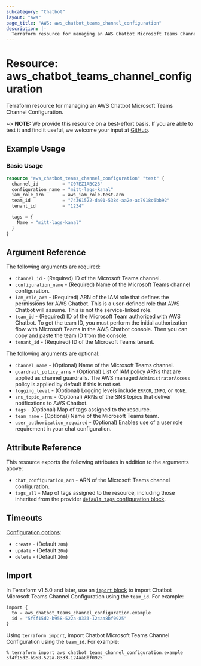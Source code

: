 ```yaml
---
subcategory: "Chatbot"
layout: "aws"
page_title: "AWS: aws_chatbot_teams_channel_configuration"
description: |-
  Terraform resource for managing an AWS Chatbot Microsoft Teams Channel Configuration.
---
```


# Resource: aws_chatbot_teams_channel_configuration

Terraform resource for managing an AWS Chatbot Microsoft Teams Channel Configuration.

~> **NOTE:** We provide this resource on a best-effort basis. If you are able to test it and find it useful, we welcome your input at [GitHub](https://github.com/isometry/terraform-provider-faws).

## Example Usage

### Basic Usage

```terraform
resource "aws_chatbot_teams_channel_configuration" "test" {
  channel_id         = "C07EZ1ABC23"
  configuration_name = "mitt-lags-kanal"
  iam_role_arn       = aws_iam_role.test.arn
  team_id            = "74361522-da01-538d-aa2e-ac7918c6bb92"
  tenant_id          = "1234"

  tags = {
    Name = "mitt-lags-kanal"
  }
}
```

## Argument Reference

The following arguments are required:

* `channel_id` - (Required) ID of the Microsoft Teams channel.
* `configuration_name` - (Required) Name of the Microsoft Teams channel configuration.
* `iam_role_arn` - (Required) ARN of the IAM role that defines the permissions for AWS Chatbot. This is a user-defined role that AWS Chatbot will assume. This is not the service-linked role.
* `team_id` - (Required) ID of the Microsoft Team authorized with AWS Chatbot. To get the team ID, you must perform the initial authorization flow with Microsoft Teams in the AWS Chatbot console. Then you can copy and paste the team ID from the console.
* `tenant_id` - (Required) ID of the Microsoft Teams tenant.

The following arguments are optional:

* `channel_name` - (Optional) Name of the Microsoft Teams channel.
* `guardrail_policy_arns` - (Optional) List of IAM policy ARNs that are applied as channel guardrails. The AWS managed `AdministratorAccess` policy is applied by default if this is not set.
* `logging_level` - (Optional) Logging levels include `ERROR`, `INFO`, or `NONE`.
* `sns_topic_arns` - (Optional) ARNs of the SNS topics that deliver notifications to AWS Chatbot.
* `tags` - (Optional) Map of tags assigned to the resource.
* `team_name` - (Optional) Name of the Microsoft Teams team.
* `user_authorization_required` - (Optional) Enables use of a user role requirement in your chat configuration.

## Attribute Reference

This resource exports the following attributes in addition to the arguments above:

* `chat_configuration_arn` - ARN of the Microsoft Teams channel configuration.
* `tags_all` - Map of tags assigned to the resource, including those inherited from the provider [`default_tags` configuration block](https://registry.terraform.io/providers/hashicorp/aws/latest/docs#default_tags-configuration-block).

## Timeouts

[Configuration options](https://developer.hashicorp.com/terraform/language/resources/syntax#operation-timeouts):

* `create` - (Default `20m`)
* `update` - (Default `20m`)
* `delete` - (Default `20m`)

## Import

In Terraform v1.5.0 and later, use an [`import` block](https://developer.hashicorp.com/terraform/language/import) to import Chatbot Microsoft Teams Channel Configuration using the `team_id`. For example:

```terraform
import {
  to = aws_chatbot_teams_channel_configuration.example
  id = "5f4f15d2-b958-522a-8333-124aa8bf0925"
}
```

Using `terraform import`, import Chatbot Microsoft Teams Channel Configuration using the `team_id`. For example:

```console
% terraform import aws_chatbot_teams_channel_configuration.example 5f4f15d2-b958-522a-8333-124aa8bf0925
```
